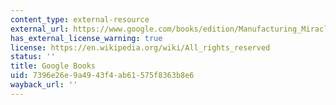 ```yaml
---
content_type: external-resource
external_url: https://www.google.com/books/edition/Manufacturing_Miracles/VyoABAAAQBAJ?hl=en&gbpv=1
has_external_license_warning: true
license: https://en.wikipedia.org/wiki/All_rights_reserved
status: ''
title: Google Books
uid: 7396e26e-9a49-43f4-ab61-575f8363b8e6
wayback_url: ''
---
```

